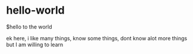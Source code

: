 # hello-world
$hello to the world

ek here, i like many things, know some things, dont know alot more things but I am willing to learn
